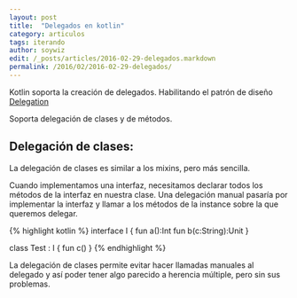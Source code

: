 ```yaml
---
layout: post
title:  "Delegados en kotlin"
category: articulos
tags: iterando
author: soywiz
edit: /_posts/articles/2016-02-29-delegados.markdown
permalink: /2016/02/2016-02-29-delegados/
---
```


Kotlin soporta la creación de delegados.
Habilitando el patrón de diseño [Delegation](https://es.wikipedia.org/wiki/Delegation_(patr%C3%B3n_de_dise%C3%B1o))

Soporta delegación de clases y de métodos.

## Delegación de clases:

La delegación de clases es similar a los mixins, pero más sencilla.

Cuando implementamos una interfaz, necesitamos declarar todos los métodos
de la interfaz en nuestra clase.
Una delegación manual pasaría por implementar la interfaz y llamar a los métodos
de la instance sobre la que queremos delegar.

{% highlight kotlin %}
interface I {
  fun a():Int
  fun b(c:String):Unit
}

class Test : I {
  fun c()
}
{% endhighlight %}

La delegación de clases permite evitar hacer llamadas manuales al delegado
y así poder tener algo parecido a herencia múltiple, pero sin sus problemas.
